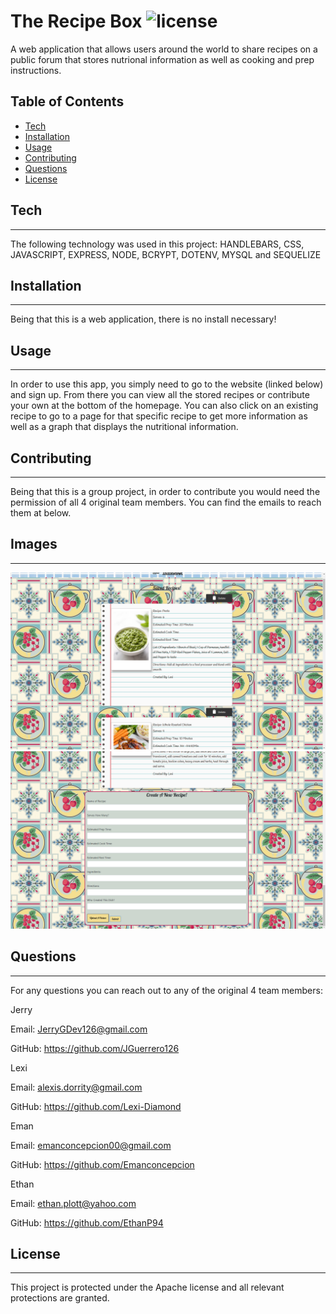 # The Recipe Box ![license](https://img.shields.io/badge/license-Apache-green)

A web application that allows users around the world to share recipes on a public forum that stores nutrional information as well as cooking and prep instructions.

## Table of Contents

- [Tech](#tech)
- [Installation](#installation)
- [Usage](#usage)
- [Contributing](#contributing)
- [Questions](#questions)
- [License](#license)

## Tech

---

The following technology was used in this project: HANDLEBARS, CSS, JAVASCRIPT, EXPRESS, NODE, BCRYPT, DOTENV, MYSQL and SEQUELIZE

## Installation

---

Being that this is a web application, there is no install necessary!

## Usage

---

In order to use this app, you simply need to go to the website (linked below) and sign up. From there you can view all the stored recipes or contribute your own at the bottom of the homepage. You can also click on an existing recipe to go to a page for that specific recipe to get more information as well as a graph that displays the nutritional information.

## Contributing

---

Being that this is a group project, in order to contribute you would need the permission of all 4 original team members. You can find the emails to reach them at below.

## Images

---

![Screenshot1](Screenshot1.png)
![Screenshot2](Screenshot2.png)

## Questions

---

For any questions you can reach out to any of the original 4 team members:

Jerry

Email: JerryGDev126@gmail.com

GitHub: https://github.com/JGuerrero126

Lexi

Email: alexis.dorrity@gmail.com

GitHub: https://github.com/Lexi-Diamond

Eman

Email: emanconcepcion00@gmail.com

GitHub: https://github.com/Emanconcepcion

Ethan

Email: ethan.plott@yahoo.com

GitHub: https://github.com/EthanP94

## License

---

This project is protected under the Apache license and all relevant protections are granted.
